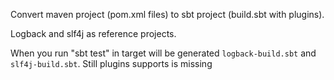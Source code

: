 Convert maven project (pom.xml files) to sbt project (build.sbt with plugins). 

Logback and slf4j as reference projects.

When you run "sbt test" in target will be generated `logback-build.sbt` and `slf4j-build.sbt`.
Still plugins supports is missing